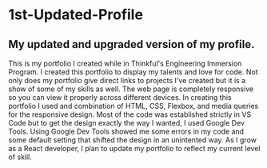 # 1st-Updated-Profile
## My updated and upgraded version of my profile.

This is my portfolio I created while in Thinkful's Engineering Immersion Program. I created this portfolio to display my talents and love for code. Not only does my portfolio give direct links to projects I've created but it is a show of some of my skills as well. The web page is completely responsive so you can view it properly across different devices. In creating this portfolio I used and combination of HTML, CSS, Flexbox, and media queries for the responsive design. Most of the code was established strictly in VS Code but to get the design exactly the way I wanted, I used Google Dev Tools. Using Google Dev Tools showed me some errors in my code and some default setting that shifted the design in an unintented way. As I grow as a React developer, I plan to update my portfolio to reflect my current level of skill.
